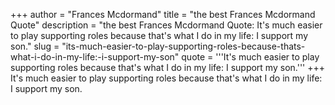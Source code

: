 +++
author = "Frances Mcdormand"
title = "the best Frances Mcdormand Quote"
description = "the best Frances Mcdormand Quote: It's much easier to play supporting roles because that's what I do in my life: I support my son."
slug = "its-much-easier-to-play-supporting-roles-because-thats-what-i-do-in-my-life:-i-support-my-son"
quote = '''It's much easier to play supporting roles because that's what I do in my life: I support my son.'''
+++
It's much easier to play supporting roles because that's what I do in my life: I support my son.
